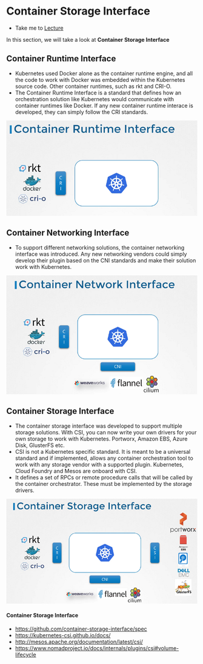 # Container Storage Interface

- Take me to [Lecture](https://kodekloud.com/topic/container-storage-interface/)

In this section, we will take a look at **Container Storage Interface**

## Container Runtime Interface

- Kubernetes used Docker alone as the container runtime engine, and all the code to work with Docker was embedded within the Kubernetes source code. Other container runtimes, such as rkt and CRI-O.
- The Container Runtime Interface is a standard that defines how an orchestration solution like Kubernetes would communicate with container runtimes like Docker. If any new container runtime interace is developed, they can simply follow the CRI standards.

![class-11](../../images/class11.PNG)

## Container Networking Interface

- To support different networking solutions, the container networking interface was introduced. Any new networking vendors could simply develop their plugin based on the CNI standards and make their solution work with Kubernetes.

![class-12](../../images/class12.PNG)

## Container Storage Interface

- The container storage interface was developed to support multiple storage solutions. With CSI, you can now write your own drivers for your own storage to work with Kubernetes. Portworx, Amazon EBS, Azure Disk, GlusterFS etc.
- CSI is not a Kubernetes specific standard. It is meant to be a universal standard and if implemented, allows any container orchestration tool to work with any storage vendor with a supported plugin. Kubernetes, Cloud Foundry and Mesos are onboard with CSI.
- It defines a set of RPCs or remote procedure calls that will be called by the container orchestrator. These must be implemented by the storage drivers.

![class-13](../../images/class13.PNG)

#### Container Storage Interface

- <https://github.com/container-storage-interface/spec>
- <https://kubernetes-csi.github.io/docs/>
- <http://mesos.apache.org/documentation/latest/csi/>
- <https://www.nomadproject.io/docs/internals/plugins/csi#volume-lifecycle>
